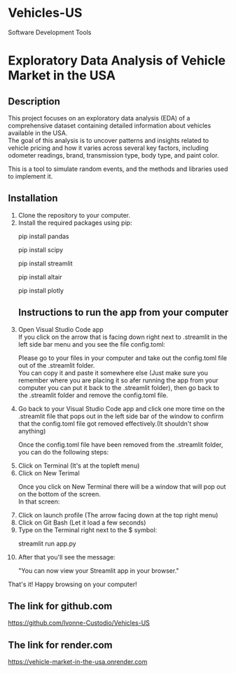 # Vehicles-US
Software Development Tools

# Exploratory Data Analysis of Vehicle Market in the USA

## Description

This project focuses on an exploratory data analysis (EDA) of a comprehensive dataset containing detailed information about vehicles available in the USA.       
The goal of this analysis is to uncover patterns and insights related to vehicle pricing and how it varies across several key factors, including odometer readings, brand, transmission type, body type, and paint color.    
 
This is a tool to simulate random events, and the methods and libraries used to implement it. 

## Installation
<ol>
<li>Clone the repository to your computer.</li>
<li>Install the required packages using pip:</li>

<p>pip install pandas</p>
<p>pip install scipy</p>
<p>pip install streamlit</p> 
<p>pip install altair</p>
<p>pip install plotly</p>

## Instructions to run the app from your computer

<li>Open Visual Studio Code app</li>  
If you click on the arrow that is facing down right next to .streamlit in the left side bar menu and you see the file config.toml:       

Please go to your files in your computer and take out the config.toml file out of the .streamlit folder.    
You can copy it and paste it somewhere else (Just make sure you remember where you are placing it so afer running the app from your computer you can put it back to the .streamlit folder), then go back to the .streamlit folder and remove the config.toml file.       

<li>Go back to your Visual Studio Code app and click one more time on the .streamlit file that pops out in the left side bar of the window to confirm that the config.toml file got removed effectively.(It shouldn't show anything)</li>  

Once the config.toml file have been removed from the .streamlit folder, you can do the following steps:   

<li>Click on Terminal (It's at the topleft menu)</li>

<li>Click on New Terimal</li>      

Once you click on New Terminal there will be a window that will pop out on the bottom of the screen.   
In that screen:    

<li>Click on launch profile (The arrow facing down at the top right menu)</li>

<li>Click on Git Bash (Let it load a few seconds)</li>

<li>Type on the Terminal right next to the $ symbol:</li>  

streamlit run app.py       

<li>After that you'll see the message:</li>

"You can now view your Streamlit app in your browser."   
</ol>
 
That's it! Happy browsing on your computer!


## The link for github.com
https://github.com/Ivonne-Custodio/Vehicles-US

## The link for render.com
https://vehicle-market-in-the-usa.onrender.com
